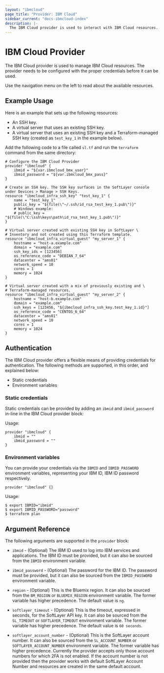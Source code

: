 ```yaml
---
layout: "ibmcloud"
page_title: "Provider: IBM Cloud"
sidebar_current: "docs-ibmcloud-index"
description: |-
  The IBM Cloud provider is used to interact with IBM Cloud resources.
---
```


# IBM Cloud Provider

The IBM Cloud provider is used to manage IBM Cloud resources. The provider needs to be configured with the proper credentials before it can be used.

Use the navigation menu on the left to read about the available resources.


## Example Usage

Here is an example that sets up the following resources:

+ An SSH key.
+ A virtual server that uses an existing SSH key.
+ A virtual server that uses an existing SSH key and a Terraform-managed SSH key (created as `test_key_1` in the example below).

Add the following code to a file called `sl.tf` and run the `terraform` command from the same directory:

```hcl
# Configure the IBM Cloud Provider
provider "ibmcloud" {
    ibmid = "${var.ibmcloud_bmx_user}"
    ibmid_password = "${var.ibmcloud_bmx_pass}"
}

# Create an SSH key. The SSH key surfaces in the SoftLayer console under Devices > Manage > SSH Keys.
resource "ibmcloud_infra_ssh_key" "test_key_1" {
    name = "test_key_1"
    public_key = "${file(\"~/.ssh/id_rsa_test_key_1.pub\")}"
    # Windows example:
    # public_key = "${file(\"C:\ssh\keys\path\id_rsa_test_key_1.pub\")}"
}

# Virtual server created with existing SSH key in SoftLayer \
# Inventory and not created using this Terraform template.
resource "ibmcloud_infra_virtual_guest" "my_server_1" {
    hostname = "host-a.example.com"
    domain = "example.com"
    ssh_key_ids = [123456]
    os_reference_code = "DEBIAN_7_64"
    datacenter = "ams01"
    network_speed = 10
    cores = 1
    memory = 1024
}

# Virtual server created with a mix of previously existing and \
# Terraform-managed resources.
resource "ibmcloud_infra_virtual_guest" "my_server_2" {
    hostname = "host-b.example.com"
    domain = "example.com"
    ssh_keys = [123456, "${ibmcloud_infra_ssh_key.test_key_1.id}"]
    os_reference_code = "CENTOS_6_64"
    datacenter = "ams01"
    network_speed = 10
    cores = 1
    memory = 1024
}
```

## Authentication

The IBM Cloud provider offers a flexible means of providing credentials for authentication. The following methods are supported, in this order, and explained below:

- Static credentials
- Environment variables

### Static credentials ###

Static credentials can be provided by adding an `ibmid` and `ibmid_password` in-line in the IBM Cloud provider block:

Usage:

```
provider "ibmcloud" {
    ibmid = ""
    ibmid_password = ""
}
```


### Environment variables

You can provide your credentials via the `IBMID` and `IBMID_PASSWORD` environment variables, representing your IBM ID, IBM ID password respectively.  

```
provider "ibmcloud" {}
```

Usage:

```
$ export IBMID="ibmid"
$ export IBMID_PASSWORD="password"
$ terraform plan
```

## Argument Reference

The following arguments are supported in the `provider` block:

* `ibmid` - (Optional) The IBM ID used to log into IBM services and applications. The IBM ID must be provided, but it can also be sourced from the `IBMID` environment variable.

* `ibmid_password` - (Optional) The password for the IBM ID. The password must be provided, but it can also be sourced from the `IBMID_PASSWORD` environment variable.

* `region` - (Optional) This is the Bluemix region. It can also be sourced from the `BM_REGION` or `BLUEMIX_REGION` environment variable. The former variable has higher precedence. The default value is `ng`.

* `softlayer_timeout` - (Optional) This is the timeout, expressed in seconds, for the SoftLayer API key. It can also be sourced from the `SL_TIMEOUT`  or `SOFTLAYER_TIMEOUT` environment variable. The former variable has higher precedence. The default value is `60 seconds`.

* `softlayer_account_number` - (Optional) This is the SoftLayer account number. It can also be sourced from the `SL_ACCOUNT_NUMBER`  or `SOFTLAYER_ACCOUNT_NUMBER` environment variable. The former variable has higher precedence.
Currently the provider accepts only those account numbers for which 2FA is not enabled. If the account number is not provided then the provider works with default SoftLayer Account Number and resources are created in the same default account.
